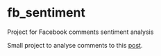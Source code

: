 # fb_sentiment
Project for Facebook comments sentiment analysis

Small project to analyse comments to this [post](https://www.facebook.com/permalink.php?story_fbid=621724294649235&id=100004350093268).
